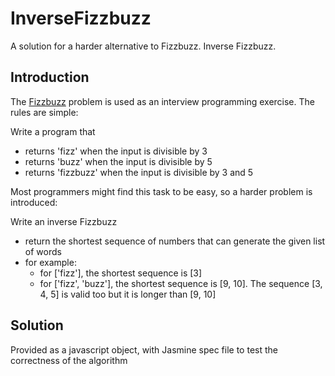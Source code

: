 InverseFizzbuzz
===============

A solution for a harder alternative to Fizzbuzz. Inverse Fizzbuzz.


Introduction
------------
The [Fizzbuzz](http://en.wikipedia.org/wiki/Fizz_buzz) problem is used as an interview programming exercise. The rules are simple:

Write a program that

* returns 'fizz' when the input is divisible by 3
* returns 'buzz' when the input is divisible by 5
* returns 'fizzbuzz' when the input is divisible by 3 and 5

Most programmers might find this task to be easy, so a harder problem is introduced:

Write an inverse Fizzbuzz

* return the shortest sequence of numbers that can generate the given list of words
* for example:
	* for ['fizz'], the shortest sequence is [3]
	* for ['fizz', 'buzz'], the shortest sequence is [9, 10]. The sequence [3, 4, 5] is valid too but it is longer than [9, 10]
	
	
Solution
--------
Provided as a javascript object, with Jasmine spec file to test the correctness of the algorithm
	  
